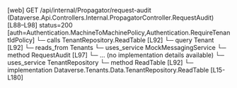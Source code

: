 [web] GET /api/internal/Propagator/request-audit  (Dataverse.Api.Controllers.Internal.PropagatorController.RequestAudit)  [L88–L98] status=200 [auth=Authentication.MachineToMachinePolicy,Authentication.RequireTenantIdPolicy]
  └─ calls TenantRepository.ReadTable [L92]
  └─ query Tenant [L92]
    └─ reads_from Tenants
  └─ uses_service MockMessagingService
    └─ method RequestAudit [L97]
      └─ ... (no implementation details available)
  └─ uses_service TenantRepository
    └─ method ReadTable [L92]
      └─ implementation Dataverse.Tenants.Data.TenantRepository.ReadTable [L15-L180]

